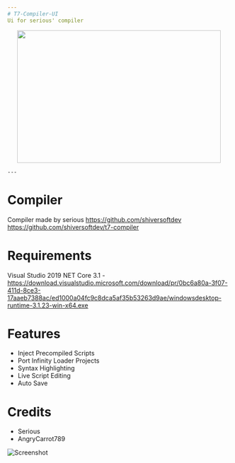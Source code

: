 ```yaml
---
# T7-Compiler-UI
Ui for serious' compiler 

```
<p align="center">
  <img width="460" height="300" src="https://github.com/ssnob/T7-Compiler-UI/blob/main/Idea/Assets/logo.png">
</p>

```
---
```

# Compiler
Compiler made by serious
https://github.com/shiversoftdev
https://github.com/shiversoftdev/t7-compiler

# Requirements
Visual Studio 2019
NET Core 3.1 - https://download.visualstudio.microsoft.com/download/pr/0bc6a80a-3f07-411d-8ce3-17aaeb7388ac/ed1000a04fc9c8dca5af35b53263d9ae/windowsdesktop-runtime-3.1.23-win-x64.exe

# Features
* Inject Precompiled Scripts
* Port Infinity Loader Projects
* Syntax Highlighting
* Live Script Editing
* Auto Save

# Credits
* Serious
* AngryCarrot789 

![Screenshot](https://github.com/ssnob/T7-Compiler-UI/blob/main/UI.png)
